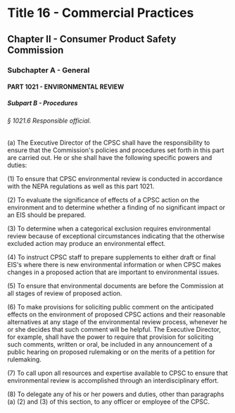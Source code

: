 
# Title 16 - Commercial Practices
## Chapter II - Consumer Product Safety Commission
### Subchapter A - General
#### PART 1021 - ENVIRONMENTAL REVIEW
##### Subpart B - Procedures
###### § 1021.6 Responsible official.

(a) The Executive Director of the CPSC shall have the responsibility to ensure that the Commission's policies and procedures set forth in this part are carried out. He or she shall have the following specific powers and duties:

(1) To ensure that CPSC environmental review is conducted in accordance with the NEPA regulations as well as this part 1021.

(2) To evaluate the significance of effects of a CPSC action on the environment and to determine whether a finding of no significant impact or an EIS should be prepared.

(3) To determine when a categorical exclusion requires environmental review because of exceptional circumstances indicating that the otherwise excluded action may produce an environmental effect.

(4) To instruct CPSC staff to prepare supplements to either draft or final EIS's where there is new environmental information or when CPSC makes changes in a proposed action that are important to environmental issues.

(5) To ensure that environmental documents are before the Commission at all stages of review of proposed action.

(6) To make provisions for soliciting public comment on the anticipated effects on the environment of proposed CPSC actions and their reasonable alternatives at any stage of the environmental review process, whenever he or she decides that such comment will be helpful. The Executive Director, for example, shall have the power to require that provision for soliciting such comments, written or oral, be included in any announcement of a public hearing on proposed rulemaking or on the merits of a petition for rulemaking.

(7) To call upon all resources and expertise available to CPSC to ensure that environmental review is accomplished through an interdisciplinary effort.

(8) To delegate any of his or her powers and duties, other than paragraphs (a) (2) and (3) of this section, to any officer or employee of the CPSC.
